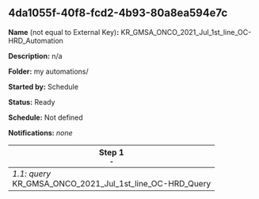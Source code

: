 ## 4da1055f-40f8-fcd2-4b93-80a8ea594e7c

**Name** (not equal to External Key)**:** KR_GMSA_ONCO_2021_Jul_1st_line_OC-HRD_Automation

**Description:** n/a

**Folder:** my automations/

**Started by:** Schedule

**Status:** Ready

**Schedule:** Not defined

**Notifications:** _none_


| Step 1<br>_<small>-</small>_ |
| --- |
| _1.1: query_<br>KR_GMSA_ONCO_2021_Jul_1st_line_OC-HRD_Query |
